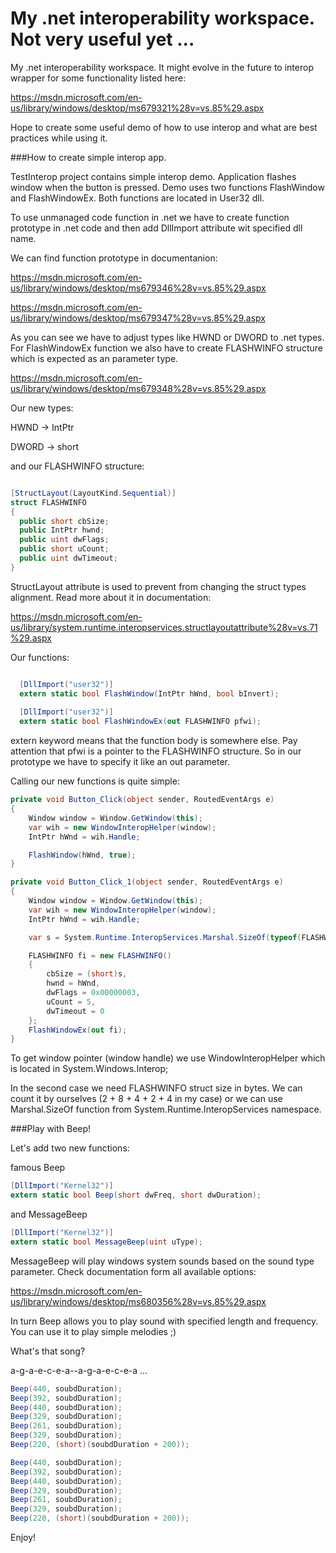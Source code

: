 # My .net interoperability workspace. Not very useful yet ...

My .net interoperability workspace.
It might evolve in the future to interop wrapper for some functionality listed here:

https://msdn.microsoft.com/en-us/library/windows/desktop/ms679321%28v=vs.85%29.aspx


Hope to create some useful demo of how to use interop and what are best practices while using it.


###How to create simple interop app.

TestInterop project contains simple interop demo. Application flashes window when the button is pressed.
Demo uses two functions FlashWindow and FlashWindowEx. Both functions are located in User32 dll.

To use unmanaged code function in .net we have to create function prototype in .net code and then add DllImport attribute wit specified dll name.

We can find function prototype in documentanion:

https://msdn.microsoft.com/en-us/library/windows/desktop/ms679346%28v=vs.85%29.aspx

https://msdn.microsoft.com/en-us/library/windows/desktop/ms679347%28v=vs.85%29.aspx

As you can see we have to adjust types like HWND or DWORD  to .net types. For FlashWindowEx function we also have to create FLASHWINFO structure which is expected as an parameter type.

https://msdn.microsoft.com/en-us/library/windows/desktop/ms679348%28v=vs.85%29.aspx

Our new types:

HWND -> IntPtr

DWORD -> short

and our FLASHWINFO structure:

```cs

[StructLayout(LayoutKind.Sequential)]
struct FLASHWINFO
{
  public short cbSize;
  public IntPtr hwnd;
  public uint dwFlags;
  public short uCount;
  public uint dwTimeout;
}

```

StructLayout attribute is used to prevent from changing the struct types alignment.
Read more about it in documentation:

https://msdn.microsoft.com/en-us/library/system.runtime.interopservices.structlayoutattribute%28v=vs.71%29.aspx

Our functions:

```cs

  [DllImport("user32")]
  extern static bool FlashWindow(IntPtr hWnd, bool bInvert);
        
  [DllImport("user32")]
  extern static bool FlashWindowEx(out FLASHWINFO pfwi);

```

extern keyword means that the function body is somewhere else.
Pay attention that pfwi is a pointer to the  FLASHWINFO structure. So in our prototype we have to specify it like an out parameter.

Calling our new functions is quite simple:

```cs
private void Button_Click(object sender, RoutedEventArgs e)
{
    Window window = Window.GetWindow(this);
    var wih = new WindowInteropHelper(window);
    IntPtr hWnd = wih.Handle;

    FlashWindow(hWnd, true);
}
```

```cs
private void Button_Click_1(object sender, RoutedEventArgs e)
{
    Window window = Window.GetWindow(this);
    var wih = new WindowInteropHelper(window);
    IntPtr hWnd = wih.Handle;

    var s = System.Runtime.InteropServices.Marshal.SizeOf(typeof(FLASHWINFO));

    FLASHWINFO fi = new FLASHWINFO()
    {
        cbSize = (short)s,
        hwnd = hWnd,
        dwFlags = 0x00000003,
        uCount = 5,
        dwTimeout = 0
    };
    FlashWindowEx(out fi);
}
```

To get window pointer (window handle) we use WindowInteropHelper which is located in System.Windows.Interop;

In the second case we need FLASHWINFO struct size in bytes. 
We can count it by ourselves (2 + 8 + 4 + 2 + 4 in my case) or we can use Marshal.SizeOf function from System.Runtime.InteropServices namespace.

###Play with Beep!

Let's add two new functions:

famous Beep

```cs
[DllImport("Kernel32")]
extern static bool Beep(short dwFreq, short dwDuration);
```

and MessageBeep

```cs
[DllImport("Kernel32")]
extern static bool MessageBeep(uint uType);
```
MessageBeep will play windows system sounds based on the sound type parameter.
Check documentation form all available options:

https://msdn.microsoft.com/en-us/library/windows/desktop/ms680356%28v=vs.85%29.aspx

In turn Beep allows you to play sound with specified length and frequency. You can use it to play simple melodies ;)

What's that song?

a-g-a-e-c-e-a--a-g-a-e-c-e-a ...

```cs
Beep(440, soubdDuration);
Beep(392, soubdDuration);
Beep(440, soubdDuration);
Beep(329, soubdDuration);
Beep(261, soubdDuration);
Beep(329, soubdDuration);
Beep(220, (short)(soubdDuration + 200));

Beep(440, soubdDuration);
Beep(392, soubdDuration);
Beep(440, soubdDuration);
Beep(329, soubdDuration);
Beep(261, soubdDuration);
Beep(329, soubdDuration);
Beep(220, (short)(soubdDuration + 200));
```



Enjoy!
